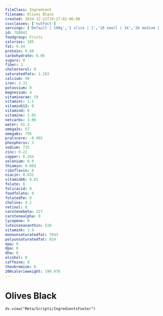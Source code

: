 ```yaml
---
fileClass: Ingredient
filename: Olives Black
created: 2024-12-21T19:27:02-06:00
cssclasses: ['nutFact']
servings: ['Default | 100g','1 slice | 1','10 small | 34','10 medium | 40','10 large | 46','10 extra large | 55','1 greek olive | 15','1 cup, sliced | 135','1 cup, whole | 147','1 cup, nfs | 135']
id: 788842
foodgroup: Fruits
calories: 105
fat: 9.54
protein: 0.88
carbohydrate: 6.06
sugars: 0
fiber: 3
cholesterol: 0
saturatedfats: 1.263
calcium: 90
iron: 3.31
potassium: 8
magnesium: 4
vitaminarae: 19
vitaminc: 1.1
vitaminb12: 0
vitamind: 0
vitamine: 1.65
netcarbs: 3.06
water: 81.3
omega3s: 57
omega6s: 756
pralscore: -0.902
phosphorus: 3
sodium: 735
zinc: 0.22
copper: 0.244
selenium: 0.9
thiamin: 0.003
riboflavin: 0
niacin: 0.032
vitaminb6: 0.01
folate: 0
folicacid: 0
foodfolate: 0
folatedfe: 0
choline: 9.2
retinol: 0
carotenebeta: 227
carotenealpha: 0
lycopene: 0
luteinzeaxanthin: 510
vitamink: 1.4
monounsaturatedfat: 7043
polyunsaturatedfat: 814
epa: 0
dpa: 0
dha: 0
alcohol: 0
caffeine: 0
theobromine: 0
200calorieweight: 190.476
---
```


# Olives Black

```dataviewjs
dv.view("Meta/Scripts/IngredientsFooter")
```